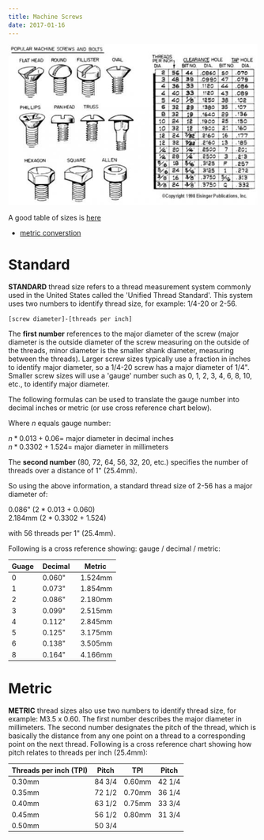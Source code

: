```yaml
---
title: Machine Screws
date: 2017-01-16
---
```


![](machine_screws.jpg)

A good table of sizes is [here](TapDrillSizes.pdf)

- [metric converstion](metric-conversions.pdf)

# Standard

**STANDARD** thread size refers to a thread measurement system commonly
used in the United States called the 'Unified Thread Standard'. This
system uses two numbers to identify thread size, for example: 1/4-20 or
2-56.

```
[screw diameter]-[threads per inch]
```

The **first number** references to the major diameter of the screw
(major diameter is the outside diameter of the screw measuring on the
outside of the threads, minor diameter is the smaller shank diameter,
measuring between the threads). Larger screw sizes typically use a
fraction in inches to identify major diameter, so a 1/4-20 screw has a
major diameter of 1/4\". Smaller screw sizes will use a \'gauge\' number
such as 0, 1, 2, 3, 4, 6, 8, 10, etc., to identify major diameter.

The following formulas can be used to translate the gauge number into
decimal inches or metric (or use cross reference chart below).

Where $n$ equals gauge number:

$n * 0.013 + 0.06 =$ major diameter in decimal inches\
$n * 0.3302 + 1.524 =$ major diameter in millimeters

The **second number** (80, 72, 64, 56, 32, 20, etc.) specifies the
number of threads over a distance of 1\" (25.4mm).

So using the above information, a standard thread size of 2-56 has a
major diameter of:

0.086\" (2 * 0.013 + 0.060)\
2.184mm (2 * 0.3302 + 1.524)

with 56 threads per 1\" (25.4mm).

Following is a cross reference showing: gauge / decimal / metric:

| Guage               | Decimal             | Metric              |
|---------------------|---------------------|---------------------|
| 0                   | 0.060\"             | 1.524mm             |
| 1                   | 0.073\"             | 1.854mm             |
| 2                   | 0.086\"             | 2.180mm             |
| 3                   | 0.099\"             | 2.515mm             |
| 4                   | 0.112\"             | 2.845mm             |
| 5                   | 0.125\"             | 3.175mm             |
| 6                   | 0.138\"             | 3.505mm             |
| 8                   | 0.164\"             | 4.166mm             |

# Metric

**METRIC** thread sizes also use two numbers to identify thread size,
for example: M3.5 x 0.60. The first number describes the major diameter
in millimeters. The second number designates the pitch of the
thread, which is basically the distance from any one point on a thread
to a corresponding point on the next thread. Following is a cross
reference chart showing how pitch relates to threads per inch (25.4mm):

Threads per inch (TPI) | Pitch | TPI | Pitch
--------|--------|--------|--------
0.30mm |  84 3/4 |  0.60mm  | 42 1/4
0.35mm |  72 1/2 |  0.70mm  | 36 1/4
0.40mm |  63 1/2 |  0.75mm  | 33 3/4
0.45mm |  56 1/2 |  0.80mm  | 31 3/4
0.50mm |  50 3/4 |          |      
